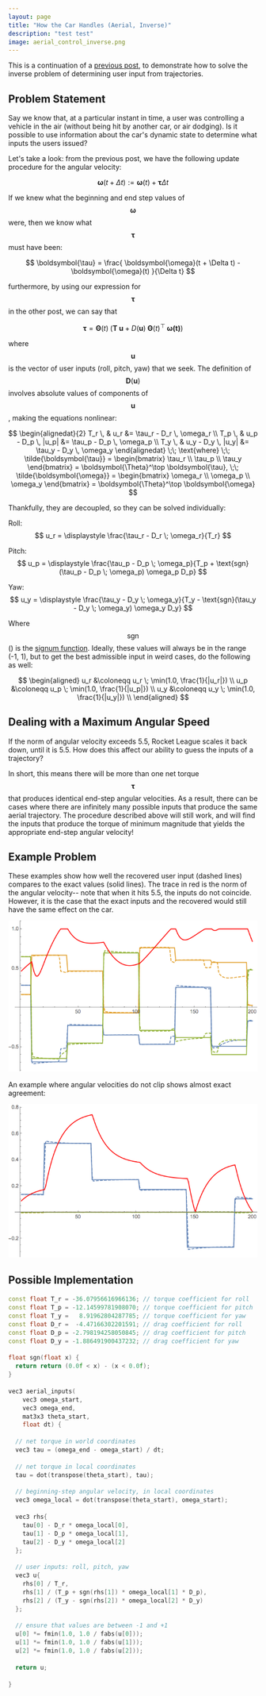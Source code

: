 ```yaml
---
layout: page
title: "How the Car Handles (Aerial, Inverse)"
description: "test test"
image: aerial_control_inverse.png
---
```


This is a continuation of a [previous post](/rocket_league/aerial_control/),
to demonstrate how to solve the inverse problem of determining
user input from trajectories.

## Problem Statement

Say we know that, at a particular instant in time, a user was
controlling a vehicle in the air (without being hit by another
car, or air dodging). Is it possible to use information about the car's
dynamic state to determine what inputs the users issued?

Let's take a look: from the previous post, we have the following update
procedure for the angular velocity:

$$
\boldsymbol{\omega}(t + \Delta t) := 
\boldsymbol{\omega}(t) + \boldsymbol\tau \Delta t
$$

If we knew what the beginning and end step values of
$$\boldsymbol{\omega}$$ were, then we know what
$$\boldsymbol{\tau}$$ must have been:

$$
\boldsymbol{\tau} = \frac{
\boldsymbol{\omega}(t + \Delta t) - 
\boldsymbol{\omega}(t)
}{\Delta t}
$$

furthermore, by using our expression for $$\boldsymbol{\tau}$$
in the other post, we can say that

$$
\boldsymbol{\tau} = 
\boldsymbol{\Theta}(t) \; (
\boldsymbol{T} \; \boldsymbol{u} + D(\boldsymbol{u}) \;
\boldsymbol{\Theta}(t)^\top \; \boldsymbol{\omega(t)}
)
$$

where $$\boldsymbol{u}$$ is the vector of user inputs
(roll, pitch, yaw) that we seek. The definition of
$$\boldsymbol{D}(\boldsymbol{u})$$ involves absolute
values of components of $$\boldsymbol{u}$$, making the
equations nonlinear: 

$$
\begin{alignedat}{2}
T_r \, & u_r                &= \tau_r - D_r \, \omega_r \\ 
T_p \, & u_p - D_p \, |u_p| &= \tau_p - D_p \, \omega_p \\ 
T_y \, & u_y - D_y \, |u_y| &= \tau_y - D_y \, \omega_y
\end{alignedat}
\;\; \text{where} \;\;
\tilde{\boldsymbol{\tau}} = \begin{bmatrix}
\tau_r \\ \tau_p \\ \tau_y
\end{bmatrix} = \boldsymbol{\Theta}^\top \boldsymbol{\tau},
\;\;
\tilde{\boldsymbol{\omega}} = \begin{bmatrix}
\omega_r \\ \omega_p \\ \omega_y
\end{bmatrix} = \boldsymbol{\Theta}^\top \boldsymbol{\omega}
$$

Thankfully, they are decoupled, so they can be solved individually:

Roll:
$$
u_r = \displaystyle \frac{\tau_r - D_r \; \omega_r}{T_r}
$$

Pitch:
$$
u_p = \displaystyle \frac{\tau_p - D_p \; \omega_p}{T_p + \text{sgn}(\tau_p - D_p \; \omega_p) \omega_p D_p}
$$

Yaw:
$$
u_y = \displaystyle \frac{\tau_y - D_y \; \omega_y}{T_y - \text{sgn}(\tau_y - D_y \; \omega_y) \omega_y D_y}
$$

Where $$\text{sgn}$$() is the [signum function](https://en.wikipedia.org/wiki/Sign_function). 
Ideally, these values will always be in the range (-1, 1), but to get the best admissible
input in weird cases, do the following as well:

$$ 
\begin{aligned}
u_r &\coloneqq u_r \; \min(1.0, \frac{1}{|u_r|}) \\
u_p &\coloneqq u_p \; \min(1.0, \frac{1}{|u_p|}) \\
u_y &\coloneqq u_y \; \min(1.0, \frac{1}{|u_y|}) \\
\end{aligned}
$$

## Dealing with a Maximum Angular Speed

If the norm of angular velocity exceeds 5.5, Rocket League 
scales it back down, until it is 5.5. How does this affect our
ability to guess the inputs of a trajectory?

In short, this means there will be more than one net torque
$$\boldsymbol\tau$$ that produces identical end-step angular
velocities. As a result, there can be cases where there are
infinitely many possible inputs that produce the same 
aerial trajectory. The procedure described above will still
work, and will find the inputs that produce the torque 
of minimum magnitude that yields the appropriate end-step
angular velocity!

## Example Problem

These examples show how well the recovered user
input (dashed lines) compares to the exact values (solid
lines). The trace in red is the norm of the angular velocity--
note that when it hits 5.5, the inputs do not coincide.
However, it is the case that the exact inputs and the
recovered would still have the same effect on the car.

![](aerial_control_inverse.png)

An example where angular velocities do not clip shows
almost exact agreement:

![](aerial_control_inverse_roll.png)

## Possible Implementation

~~~cpp
const float T_r = -36.07956616966136; // torque coefficient for roll
const float T_p = -12.14599781908070; // torque coefficient for pitch
const float T_y =   8.91962804287785; // torque coefficient for yaw
const float D_r =  -4.47166302201591; // drag coefficient for roll
const float D_p = -2.798194258050845; // drag coefficient for pitch
const float D_y = -1.886491900437232; // drag coefficient for yaw

float sgn(float x) {
  return return (0.0f < x) - (x < 0.0f);
}

vec3 aerial_inputs(
    vec3 omega_start, 
    vec3 omega_end,
    mat3x3 theta_start,
    float dt) {

  // net torque in world coordinates
  vec3 tau = (omega_end - omega_start) / dt; 

  // net torque in local coordinates
  tau = dot(transpose(theta_start), tau);

  // beginning-step angular velocity, in local coordinates
  vec3 omega_local = dot(transpose(theta_start), omega_start);

  vec3 rhs{
    tau[0] - D_r * omega_local[0],
    tau[1] - D_p * omega_local[1],
    tau[2] - D_y * omega_local[2]
  };

  // user inputs: roll, pitch, yaw
  vec3 u{
    rhs[0] / T_r,
    rhs[1] / (T_p + sgn(rhs[1]) * omega_local[1] * D_p),
    rhs[2] / (T_y - sgn(rhs[2]) * omega_local[2] * D_y)
  };

  // ensure that values are between -1 and +1 
  u[0] *= fmin(1.0, 1.0 / fabs(u[0]));
  u[1] *= fmin(1.0, 1.0 / fabs(u[1]));
  u[2] *= fmin(1.0, 1.0 / fabs(u[2]));

  return u; 

}
~~~
